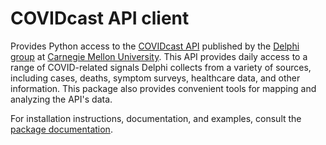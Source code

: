 # COVIDcast API client

Provides Python access to the [COVIDcast
API](https://cmu-delphi.github.io/delphi-epidata/api/covidcast.html) published
by the [Delphi group](https://delphi.cmu.edu/) at [Carnegie Mellon
University](https://www.cmu.edu). This API provides daily access to a range of
COVID-related signals Delphi collects from a variety of sources, including
cases, deaths, symptom surveys, healthcare data, and other information. This
package also provides convenient tools for mapping and analyzing the API's data.

For installation instructions, documentation, and examples, consult the [package
documentation](https://cmu-delphi.github.io/covidcast/covidcast-py/html/).
